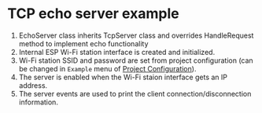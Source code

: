 # TCP echo server example

1. EchoServer class inherits TcpServer class and overrides HandleRequest method to implement echo functionality
2. Internal ESP Wi-Fi station interface is created and initialized.
3. Wi-Fi station SSID and password are set from project configuration (can be changed in `Example` menu of [Project Configuration](https://docs.espressif.com/projects/esp-idf/en/latest/esp32/api-reference/kconfig.html)).
4. The server is enabled when the Wi-Fi staion interface gets an IP address.
5. The server events are used to print the client connection/disconnection information.
